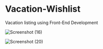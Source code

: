 # Vacation-Wishlist
Vacation listing using Front-End Development

![Screenshot (16)](https://github.com/pawanraj77/Vacation-Wishlist/assets/76477323/96961440-6b4a-40ad-bb8d-3f0d00e78ff4)

![Screenshot (20)](https://github.com/pawanraj77/Vacation-Wishlist/assets/76477323/1905a4df-7f09-4856-88b2-05eaa011d126)
